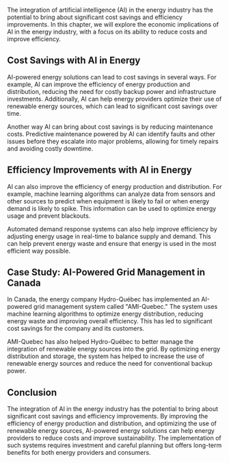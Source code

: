 
The integration of artificial intelligence (AI) in the energy industry has the potential to bring about significant cost savings and efficiency improvements. In this chapter, we will explore the economic implications of AI in the energy industry, with a focus on its ability to reduce costs and improve efficiency.

Cost Savings with AI in Energy
------------------------------

AI-powered energy solutions can lead to cost savings in several ways. For example, AI can improve the efficiency of energy production and distribution, reducing the need for costly backup power and infrastructure investments. Additionally, AI can help energy providers optimize their use of renewable energy sources, which can lead to significant cost savings over time.

Another way AI can bring about cost savings is by reducing maintenance costs. Predictive maintenance powered by AI can identify faults and other issues before they escalate into major problems, allowing for timely repairs and avoiding costly downtime.

Efficiency Improvements with AI in Energy
-----------------------------------------

AI can also improve the efficiency of energy production and distribution. For example, machine learning algorithms can analyze data from sensors and other sources to predict when equipment is likely to fail or when energy demand is likely to spike. This information can be used to optimize energy usage and prevent blackouts.

Automated demand response systems can also help improve efficiency by adjusting energy usage in real-time to balance supply and demand. This can help prevent energy waste and ensure that energy is used in the most efficient way possible.

Case Study: AI-Powered Grid Management in Canada
------------------------------------------------

In Canada, the energy company Hydro-Québec has implemented an AI-powered grid management system called "AMI-Quebec." The system uses machine learning algorithms to optimize energy distribution, reducing energy waste and improving overall efficiency. This has led to significant cost savings for the company and its customers.

AMI-Quebec has also helped Hydro-Québec to better manage the integration of renewable energy sources into the grid. By optimizing energy distribution and storage, the system has helped to increase the use of renewable energy sources and reduce the need for conventional backup power.

Conclusion
----------

The integration of AI in the energy industry has the potential to bring about significant cost savings and efficiency improvements. By improving the efficiency of energy production and distribution, and optimizing the use of renewable energy sources, AI-powered energy solutions can help energy providers to reduce costs and improve sustainability. The implementation of such systems requires investment and careful planning but offers long-term benefits for both energy providers and consumers.
